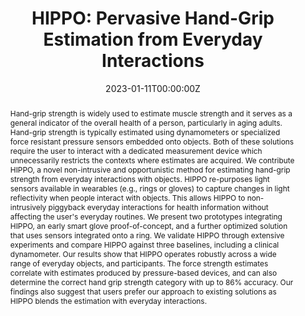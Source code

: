 ---
title: "HIPPO: Pervasive Hand-Grip Estimation from Everyday Interactions"
authors:
- Zhigang Yin
- Mohan Liyanage
- Abdul-Rasheed Ottun
- Souvik Paul
- admin
- Petteri Nurmi
- Huber Flores
#author_notes:
#- "Equal contribution"
#- "Equal contribution"
date: "2023-01-11T00:00:00Z"
doi: "https://doi.org/10.1145/3570344"

# Schedule page publish date (NOT publication's date).
publishDate: "2023-01-11T00:00:00Z"

# Publication type.
# Accepts a single type but formatted as a YAML list (for Hugo requirements).
# Enter a publication type from the CSL standard.
publication_types: ["article-journal"] 
#publication_types: ["article"]

# Publication name and optional abbreviated publication name.
publication: In Proceedings of the *ACM on Interactive, Mobile, Wearable and Ubiquitous Technologies* Volume 6, Issue 4, 1 - 30
publication_short: In *ACM on Interactive, Mobile, Wearable and Ubiquitous Technologies* 6(4), 1 - 30

abstract: "Hand-grip strength is widely used to estimate muscle strength and it serves as a general indicator of the overall health of a person, particularly in aging adults. Hand-grip strength is typically estimated using dynamometers or specialized force resistant pressure sensors embedded onto objects. Both of these solutions require the user to interact with a dedicated measurement device which unnecessarily restricts the contexts where estimates are acquired. We contribute HIPPO, a novel non-intrusive and opportunistic method for estimating hand-grip strength from everyday interactions with objects. HIPPO re-purposes light sensors available in wearables (e.g., rings or gloves) to capture changes in light reflectivity when people interact with objects. This allows HIPPO to non-intrusively piggyback everyday interactions for health information without affecting the user's everyday routines. We present two prototypes integrating HIPPO, an early smart glove proof-of-concept, and a further optimized solution that uses sensors integrated onto a ring. We validate HIPPO through extensive experiments and compare HIPPO against three baselines, including a clinical dynamometer. Our results show that HIPPO operates robustly across a wide range of everyday objects, and participants. The force strength estimates correlate with estimates produced by pressure-based devices, and can also determine the correct hand grip strength category with up to 86% accuracy. Our findings also suggest that users prefer our approach to existing solutions as HIPPO blends the estimation with everyday interactions."

# Summary. An optional shortened abstract.
#summary: "..."

#tags:
#- Source Themes

# Display this page in the Featured widget?
featured: false

# links:
# - name: ""
#   url: ""
url_pdf: "https://researchportal.helsinki.fi/files/235971879/HIPPO_Pervasive_Hand_Grip_Monitoring.pdf"
#url_code: ''
#url_dataset: ''
#url_poster: ''
#url_project: ''
#url_slides: ''
#url_source: ''
#url_video: ''

# Featured image
# To use, add an image named `featured.jpg/png` to your page's folder. 
#image:
#  caption: 'Image credit: [**Unsplash**](https://unsplash.com/photos/jdD8gXaTZsc)'
#  focal_point: ""
#  preview_only: false

# Associated Projects (optional).
#   Associate this publication with one or more of your projects.
#   Simply enter your project's folder or file name without extension.
#   E.g. `internal-project` references `content/project/internal-project/index.md`.
#   Otherwise, set `projects: []`.
#projects: []

# Slides (optional).
#   Associate this publication with Markdown slides.
#   Simply enter your slide deck's filename without extension.
#   E.g. `slides: "example"` references `content/slides/example/index.md`.
#   Otherwise, set `slides: ""`.
# slides: example
# ---

# {{% callout note %}}
# Click the *Cite* button above to demo the feature to enable visitors to import publication metadata into their reference management software.
# {{% /callout %}}

# {{% callout note %}}
# Create your slides in Markdown - click the *Slides* button to check out the example.
# {{% /callout %}}

# Add the publication's **full text** or **supplementary notes** here. You can use rich formatting such as including [code, math, and images](https://wowchemy.com/docs/content/writing-markdown-latex/).
---